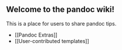 ## Welcome to the pandoc wiki!

This is a place for users to share pandoc tips.

- [[Pandoc Extras]]
- [[User-contributed templates]]
